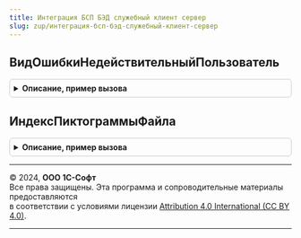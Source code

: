 ```yaml
---
title: Интеграция БСП БЭД служебный клиент сервер
slug: zup/интеграция-бсп-бэд-служебный-клиент-сервер
---
```



## ВидОшибкиНедействительныйПользователь
<details style="margin: 1em 0; padding: 0.5em; border: 1px solid #ccc; border-radius: 6px;">

<summary style="font-weight: bold; cursor: pointer;">Описание, пример вызова</summary>

```bsl

Функция ВидОшибкиНедействительныйПользователь() Экспорт
```

Пример вызова
```bsl
Результат = ИнтеграцияБСПБЭДСлужебныйКлиентСервер.ВидОшибкиНедействительныйПользователь() 
```
</details>

## ИндексПиктограммыФайла
<details style="margin: 1em 0; padding: 0.5em; border: 1px solid #ccc; border-radius: 6px;">

<summary style="font-weight: bold; cursor: pointer;">Описание, пример вызова</summary>

```bsl

Функция ИндексПиктограммыФайла(РасширениеФайла) Экспорт
```

Пример вызова
```bsl
Результат = ИнтеграцияБСПБЭДСлужебныйКлиентСервер.ИндексПиктограммыФайла(РасширениеФайла) 
```
</details>

---

© 2024, **ООО 1С-Софт**  
Все права защищены. Эта программа и сопроводительные материалы предоставляются  
в соответствии с условиями лицензии [Attribution 4.0 International (CC BY 4.0)](https://creativecommons.org/licenses/by/4.0/legalcode).

---
